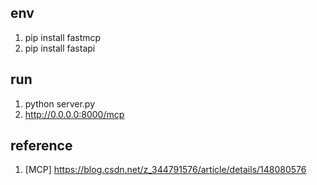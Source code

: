 ## env
1. pip install fastmcp
2. pip install fastapi

## run
1. python server.py
2. http://0.0.0.0:8000/mcp 

## reference
1. [MCP] https://blog.csdn.net/z_344791576/article/details/148080576


